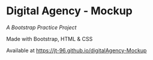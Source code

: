 # Digital Agency - Mockup
*A Bootstrap Practice Project*

Made with Bootstrap, HTML & CSS

Available at https://jt-96.github.io/digitalAgency-Mockup